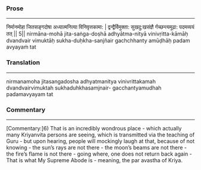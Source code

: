 ### Prose 
 --- 
निर्मानमोहा जितसङ्गदोषा
अध्यात्मनित्या विनिवृत्तकामा: |
द्वन्द्वैर्विमुक्ता: सुखदु:खसंज्ञै
र्गच्छन्त्यमूढा: पदमव्ययं तत् || 5||
nirmāna-mohā jita-saṅga-doṣhā
adhyātma-nityā vinivṛitta-kāmāḥ
dvandvair vimuktāḥ sukha-duḥkha-sanjñair
gachchhanty amūḍhāḥ padam avyayaṁ tat

### Translation 
 --- 
nirmanamoha jitasangadosha adhyatmanitya vinivrittakamah dvandvairvimuktah sukhaduhkhasamjnair- gacchantyamudhah padamavyayam tat

### Commentary 
 --- 
[Commentary:]6) That is an incredibly wondrous place - which actually many Kriyanvita persons are seeing, which is transmitted via the teaching of Guru - but upon hearing, people will mockingly laugh at that, because of not knowing - the sun’s rays are not there - the moon’s beams are not there - the fire’s flame is not there - going where, one does not return back again - That is what My Supreme Abode is - meaning, the par avastha of Kriya.